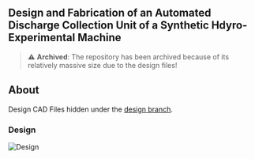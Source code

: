 ## Design and Fabrication of an Automated Discharge Collection Unit of a Synthetic Hdyro-Experimental Machine

> :warning: **Archived**: The repository has been archived because of its relatively massive size due to the design files!

## About

Design CAD Files hidden under the [design branch](https://github.com/EricoDeMecha/Synthetic-HdyroExperimental-Machine-Project/tree/designs/designs). 


### Design
![Design](./designs/Figures/DischargeFlowDiverSionAssembly6.PNG)
